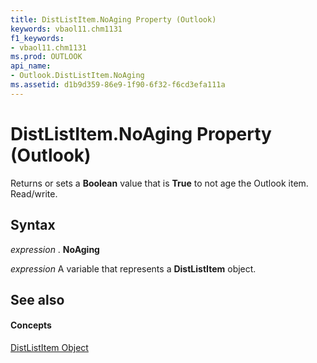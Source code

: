 ```yaml
---
title: DistListItem.NoAging Property (Outlook)
keywords: vbaol11.chm1131
f1_keywords:
- vbaol11.chm1131
ms.prod: OUTLOOK
api_name:
- Outlook.DistListItem.NoAging
ms.assetid: d1b9d359-86e9-1f90-6f32-f6cd3efa111a
---
```



# DistListItem.NoAging Property (Outlook)

Returns or sets a  **Boolean** value that is **True** to not age the Outlook item. Read/write.


## Syntax

 _expression_ . **NoAging**

 _expression_ A variable that represents a **DistListItem** object.


## See also


#### Concepts


[DistListItem Object](distlistitem-object-outlook.md)


